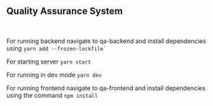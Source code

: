<h2> Quality Assurance System </h2>
<br />
<p>For running backend navigate to qa-backend and install dependencies using <code>yarn add --frozen-lockfile`</code></p>
<p style="margin-top : 4px;">For starting server <code>yarn start</code></p>

<p style="margin-top : 4px;">For running in dev mode <code>yarn dev</code></p>

<p style="margin-top : 4px;">For running frontend navigate to qa-frontend and install dependencies using the command <code>npm install</code></p>

